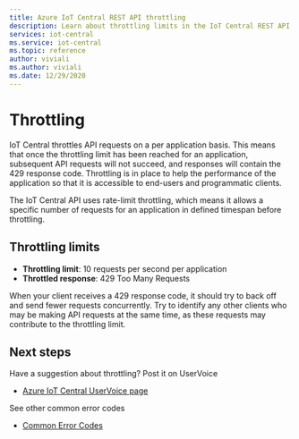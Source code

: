 ```yaml
---
title: Azure IoT Central REST API throttling
description: Learn about throttling limits in the IoT Central REST API. 
services: iot-central
ms.service: iot-central
ms.topic: reference
author: viviali
ms.author: viviali
ms.date: 12/29/2020
---
```


# Throttling

IoT Central throttles API requests on a per application basis. This means that once the throttling limit has been reached for an application, subsequent API requests will not succeed, and responses will contain the 429 response code. Throttling is in place to help the performance of the application so that it is accessible to end-users and programmatic clients.  

The IoT Central API uses rate-limit throttling, which means it allows a specific number of requests for an application in defined timespan before throttling.

## Throttling limits

- **Throttling limit**: 10 requests per second per application
- **Throttled response**: 429 Too Many Requests

When your client receives a 429 response code, it should try to back off and send fewer requests concurrently. Try to identify any other clients who may be making API requests at the same time, as these requests may contribute to the throttling limit.

## Next steps

Have a suggestion about throttling? Post it on UserVoice
* [Azure IoT Central UserVoice page](https://feedback.azure.com/forums/911455-azure-iot-central)

See other common error codes
* [Common Error Codes](common-error-codes.md)
